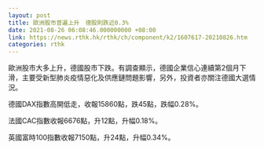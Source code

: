 ```yaml
---
layout: post
title: 歐洲股市普遍上升　德股則跌近0.3%
date: 2021-08-26 06:08:46.000000000 +08:00
link: https://news.rthk.hk/rthk/ch/component/k2/1607617-20210826.htm
categories: rthk
---
```


歐洲股市大多上升，德國股市下跌。有調查顯示，德國企業信心連續第2個月下滑，主要受新型肺炎疫情惡化及供應鏈問題影響，另外，投資者亦關注德國大選情況。

德國DAX指數高開低走，收報15860點，跌45點，跌幅0.28%。

法國CAC指數收報6676點，升12點，升幅0.18%。

英國富時100指數收報7150點，升24點，升幅0.34%。
